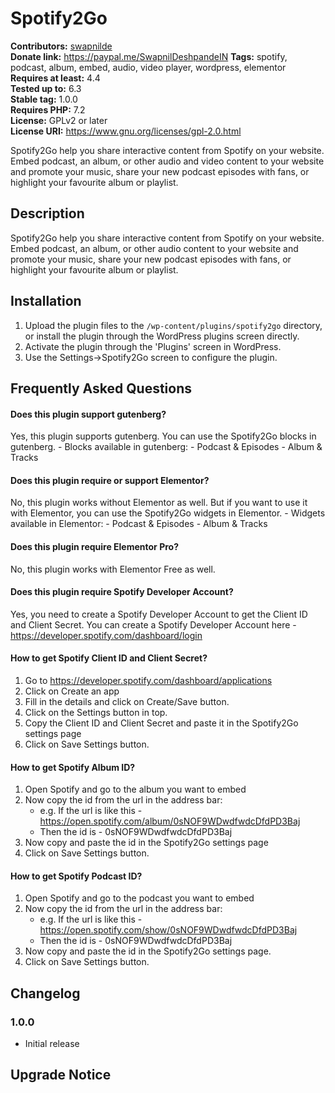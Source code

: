 # Spotify2Go #
**Contributors:** [swapnilde](https://profiles.wordpress.org/swapnilde/)  
**Donate link:** https://paypal.me/SwapnilDeshpandeIN 
**Tags:** spotify, podcast, album, embed, audio, video player, wordpress, elementor  
**Requires at least:** 4.4  
**Tested up to:** 6.3  
**Stable tag:** 1.0.0  
**Requires PHP:** 7.2  
**License:** GPLv2 or later  
**License URI:** https://www.gnu.org/licenses/gpl-2.0.html  

Spotify2Go help you share interactive content from Spotify on your website. Embed podcast, an album, or other audio and video content to your website and promote your music, share your new podcast episodes with fans, or highlight your favourite album or playlist.

## Description ##

Spotify2Go help you share interactive content from Spotify on your website. Embed podcast, an album, or other audio content to your website and promote your music, share your new podcast episodes with fans, or highlight your favourite album or playlist.

## Installation ##

1. Upload the plugin files to the `/wp-content/plugins/spotify2go` directory, or install the plugin through the WordPress plugins screen directly.
2. Activate the plugin through the 'Plugins' screen in WordPress.
3. Use the Settings->Spotify2Go screen to configure the plugin.

## Frequently Asked Questions ##

#### Does this plugin support gutenberg?
Yes, this plugin supports gutenberg. You can use the Spotify2Go blocks in gutenberg.
    - Blocks available in gutenberg:
        - Podcast & Episodes
        - Album & Tracks

#### Does this plugin require or support Elementor?
No, this plugin works without Elementor as well. But if you want to use it with Elementor, you can use the Spotify2Go widgets in Elementor.
    - Widgets available in Elementor:
        - Podcast & Episodes
        - Album & Tracks

#### Does this plugin require Elementor Pro?
No, this plugin works with Elementor Free as well.

#### Does this plugin require Spotify Developer Account?
Yes, you need to create a Spotify Developer Account to get the Client ID and Client Secret. You can create a Spotify Developer Account here - https://developer.spotify.com/dashboard/login

#### How to get Spotify Client ID and Client Secret?
1. Go to https://developer.spotify.com/dashboard/applications
2. Click on Create an app
3. Fill in the details and click on Create/Save button.
4. Click on the Settings button in top.
5. Copy the Client ID and Client Secret and paste it in the Spotify2Go settings page
6. Click on Save Settings button.

#### How to get Spotify Album ID?
1. Open Spotify and go to the album you want to embed
2. Now copy the id from the url in the address bar:
    - e.g. If the url is like this - https://open.spotify.com/album/0sNOF9WDwdfwdcDfdPD3Baj
    - Then the id is - 0sNOF9WDwdfwdcDfdPD3Baj
4. Now copy and paste the id in the Spotify2Go settings page
5. Click on Save Settings button.

#### How to get Spotify Podcast ID?
1. Open Spotify and go to the podcast you want to embed
2. Now copy the id from the url in the address bar:
    - e.g. If the url is like this - https://open.spotify.com/show/0sNOF9WDwdfwdcDfdPD3Baj
    - Then the id is - 0sNOF9WDwdfwdcDfdPD3Baj
4. Now copy and paste the id in the Spotify2Go settings page.
5. Click on Save Settings button.


## Changelog ##

### 1.0.0 ###
- Initial release

## Upgrade Notice ##
